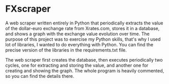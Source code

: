 # FXscraper
A web scraper written entirely in Python that periodically extracts the value of the dollar-euro exchange rate from Xrates.com, stores it in a database, and shows a graph with the exchange value evolution over time.
The purpose of this project was to exercise my Python skills, that's why I used lot of libraries, I wanted to do everything with Python. You can find the precise version of the libraries in the requirements.txt file.

The web scraper first creates the database, then executes periodically two cycles, one for extracting and storing the value, and another one for creating and showing the graph. The whole program is heavily commented,
so you can find the details there.
